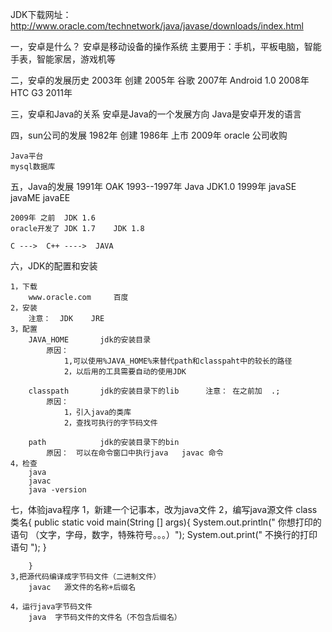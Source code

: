 ﻿JDK下载网址：http://www.oracle.com/technetwork/java/javase/downloads/index.html

一，安卓是什么？
	安卓是移动设备的操作系统
	主要用于：手机，平板电脑，智能手表，智能家居，游戏机等

二，安卓的发展历史
	2003年   创建
	2005年   谷歌
	2007年   Android 1.0
	2008年   HTC G3
	2011年   

三，安卓和Java的关系
	安卓是Java的一个发展方向
	Java是安卓开发的语言

四，sun公司的发展
	1982年   创建
	1986年   上市
	2009年   oracle 公司收购


	Java平台
	mysql数据库

五，Java的发展
	1991年     OAK
	1993--1997年  Java   JDK1.0
	1999年    javaSE  javaME   javaEE


	2009年 之前  JDK 1.6
	oracle开发了 JDK 1.7    JDK 1.8

	C --->  C++ ---->  JAVA

六，JDK的配置和安装
	
	1，下载
		www.oracle.com     百度
	2，安装
		注意：  JDK    JRE
	3，配置
		JAVA_HOME       jdk的安装目录
			原因：　
				1,可以使用%JAVA_HOME%来替代path和classpaht中的较长的路径
				2，以后用的工具需要自动的使用JDK 

		classpath       jdk的安装目录下的lib      注意： 在之前加  .;
			原因：
				1，引入java的类库
				2，查找可执行的字节码文件
				
		path	        jdk的安装目录下的bin
			原因：　可以在命令窗口中执行java   javac 命令
	4，检查
		java
		javac
		java -version

七，体验java程序
	1，新建一个记事本，改为java文件
	2，编写java源文件
		class  类名{
			public   static   void   main(String [] args){
				System.out.println(" 你想打印的语句 （文字，字母，数字，特殊符号。。。）");
				System.out.print("  不换行的打印语句   ");
			}
			
		}
	3,把源代码编译成字节码文件（二进制文件）
		javac   源文件的名称+后缀名

	4，运行java字节码文件
		java  字节码文件的文件名（不包含后缀名）






























	



	